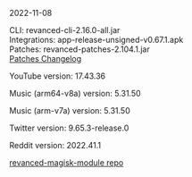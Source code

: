2022-11-08
  
CLI: revanced-cli-2.16.0-all.jar  
Integrations: app-release-unsigned-v0.67.1.apk  
Patches: revanced-patches-2.104.1.jar  
[Patches Changelog](https://github.com/revanced/revanced-patches/releases/tag/v2.104.1)  

YouTube version: 17.43.36  

Music (arm64-v8a) version: 5.31.50  

Music (arm-v7a) version: 5.31.50  

Twitter version: 9.65.3-release.0  

Reddit version: 2022.41.1  

[revanced-magisk-module repo](https://github.com/j-hc/revanced-magisk-module)
